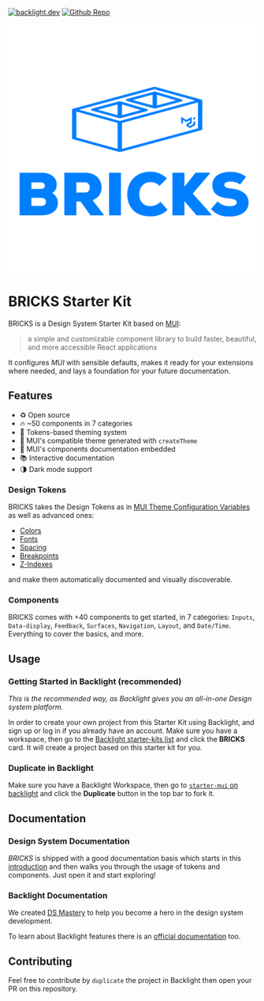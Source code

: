 [![backlight.dev](https://img.shields.io/badge/Open%20in-Backlight.dev%20editor-%23f8c307)](https://backlight.dev/review/k0DvZztNuwmS6XnXoohE)
[![Github Repo](https://img.shields.io/github/last-commit/divriots/starter-mui)](https://github.com/divriots/starter-mui)

![BRICKS Logo](./introduction/doc/bricks.svg)

# BRICKS Starter Kit

BRICKS is a Design System Starter Kit based on [MUI](https://mui.com/):

> a simple and customizable component library to build faster, beautiful,
> and more accessible React applications

It configures _MUI_ with sensible defaults, makes it ready for your extensions
where needed, and lays a foundation for your future documentation.

## Features

- ♻️ Open source
- 🔥 ~50 components in 7 categories
- 🎨 Tokens-based theming system
- 🧱 MUI's compatible theme generated with `createTheme`
- 📖 MUI's components documentation embedded
- 📚 Interactive documentation
- 🌗 Dark mode support

### Design Tokens

BRICKS takes the Design Tokens as in [MUI Theme Configuration Variables](https://mui.com/customization/theming/#theme-configuration-variables)
as well as advanced ones:

- [Colors](https://backlight.dev/doc/k0DvZztNuwmS6XnXoohE/colors/doc/colors)
- [Fonts](https://backlight.dev/doc/k0DvZztNuwmS6XnXoohE/fonts/doc/fonts)
- [Spacing](https://backlight.dev/doc/k0DvZztNuwmS6XnXoohE/spacing/doc/spacing)
- [Breakpoints](https://backlight.dev/doc/k0DvZztNuwmS6XnXoohE/breakpoints/doc/breakpoints)
- [Z-Indexes](https://backlight.dev/doc/k0DvZztNuwmS6XnXoohE/z-index/doc/z-index)

and make them automatically documented and visually discoverable.

### Components

BRICKS comes with +40 components to get started, in 7 categories:
`Inputs`, `Data-display`, `Feedback`, `Surfaces`, `Navigation`, `Layout`, and `Date/Time`.
Everything to cover the basics, and more.

## Usage

### Getting Started in Backlight (recommended)

_This is the recommended way, as Backlight gives you an all-in-one
Design system platform._

In order to create your own project from this Starter Kit using Backlight,
and sign up or log in if you already have an account.
Make sure you have a workspace, then go to the
[Backlight starter-kits list](https://backlight.dev/starter-kits) and click
the **BRICKS** card. It will create a project based on this starter kit for you.

### Duplicate in Backlight

Make sure you have a Backlight Workspace, then go to
[`starter-mui` on backlight](https://backlight.dev/edit/k0DvZztNuwmS6XnXoohE/)
and click the **Duplicate** button in the top bar to fork it.

## Documentation

### Design System Documentation

_BRICKS_ is shipped with a good documentation basis which starts in this
[introduction](https://backlight.dev/doc/k0DvZztNuwmS6XnXoohE/introduction/doc/index.mdx)
and then walks you through the usage of tokens and components.
Just open it and start exploring!

### Backlight Documentation

We created [DS Mastery](https://backlight.dev/mastery/) to help you become a hero in
the design system development.

To learn about Backlight features there is an
[official documentation](https://backlight.dev/docs/) too.

## Contributing

Feel free to contribute by `duplicate` the project in Backlight then open your PR on this repository.
